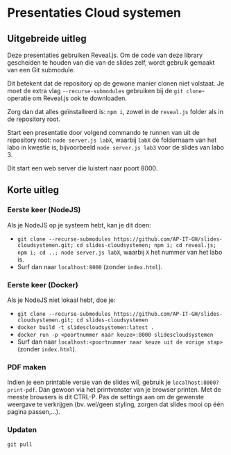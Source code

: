 # Presentaties Cloud systemen

## Uitgebreide uitleg
Deze presentaties gebruiken Reveal.js. Om de code van deze library gescheiden te houden van die van de slides zelf, wordt gebruik gemaakt van een Git submodule.

Dit betekent dat de repository op de gewone manier clonen niet volstaat. Je moet de extra vlag `--recurse-submodules` gebruiken bij de `git clone`-operatie om Reveal.js ook te downloaden.

Zorg dan dat alles geïnstalleerd is: `npm i`, zowel in de `reveal.js` folder als in de repository root.

Start een presentatie door volgend commando te runnen van uit de repository root: `node server.js labX`, waarbij `labX` de foldernaam van het labo in kwestie is, bijvoorbeeld `node server.js lab3` voor de slides van labo 3.

Dit start een web server die luistert naar poort 8000.

## Korte uitleg

### Eerste keer (NodeJS)
Als je NodeJS op je systeem hebt, kan je dit doen:

- `git clone --recurse-submodules https://github.com/AP-IT-GH/slides-cloudsystemen.git; cd slides-cloudsystemen; npm i; cd reveal.js; npm i; cd ..; node server.js labX`, waarbij `X` het nummer van het labo is.
- Surf dan naar `localhost:8000` (zonder `index.html`).

### Eerste keer (Docker)
Als je NodeJS niet lokaal hebt, doe je:

- `git clone --recurse-submodules https://github.com/AP-IT-GH/slides-cloudsystemen.git; cd slides-cloudsystemen`
- `docker build -t slidescloudsystemen:latest .`
- `docker run -p <poortnummer naar keuze>:8000 slidescloudsystemen`
- Surf dan naar `localhost:<poortnummer naar keuze uit de vorige stap>` (zonder `index.html`).

### PDF maken
Indien je een printable versie van de slides wil, gebruik je `localhost:8000?print-pdf`.
Dan gewoon via het printvenster van je browser printen.
Met de meeste browsers is dit CTRL-P.
Pas de settings aan om de gewenste weergave te verkrijgen (bv. wel/geen styling, zorgen dat slides mooi op één pagina passen,...).

### Updaten
`git pull`
